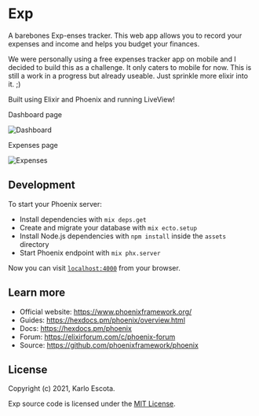 # Exp

A barebones Exp-enses tracker. This web app allows you to record your expenses and income and helps you budget your finances.

We were personally using a free expenses tracker app on mobile and I decided to build this as a challenge. It only caters to mobile for now. This is still a work in a progress but already useable. Just sprinkle more elixir into it. ;)

Built using Elixir and Phoenix and running LiveView!

Dashboard page

![Dashboard](https://user-images.githubusercontent.com/7534948/121356330-529e8d80-c963-11eb-890a-b725b53b6101.png?raw=true)

Expenses page

![Expenses](https://user-images.githubusercontent.com/7534948/121356501-7cf04b00-c963-11eb-8e78-bb81bc120830.png?raw=true)

## Development

To start your Phoenix server:

  * Install dependencies with `mix deps.get`
  * Create and migrate your database with `mix ecto.setup`
  * Install Node.js dependencies with `npm install` inside the `assets` directory
  * Start Phoenix endpoint with `mix phx.server`

Now you can visit [`localhost:4000`](http://localhost:4000) from your browser.

## Learn more

  * Official website: https://www.phoenixframework.org/
  * Guides: https://hexdocs.pm/phoenix/overview.html
  * Docs: https://hexdocs.pm/phoenix
  * Forum: https://elixirforum.com/c/phoenix-forum
  * Source: https://github.com/phoenixframework/phoenix

## License
Copyright (c) 2021, Karlo Escota.

Exp source code is licensed under the [MIT License](https://github.com/karloescota/exp/blob/main/LICENSE.md).
